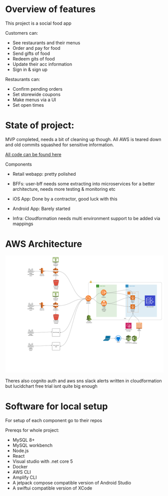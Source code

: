 # Overview of features

This project is a social food app

Customers can:
 - See restaurants and their menus
 - Order and pay for food 
 - Send gifts of food
 - Redeem gits of food
 - Update their acc information
 - Sign in & sign up

Restaurants can:
 - Confirm pending orders
 - Set storewide coupons
 - Make menus via a UI
 - Set open times

# State of project:

MVP completed, needs a bit of cleaning up though. All AWS is teared down and old commits squashed for sensitive information.



[All code can be found here](https://github.com/isaac-patterson?tab=repositories&q=bite&type=&language=&sort=)

Components

 - Retail webapp: pretty polished

 - BFFs: user-bff needs some extracting into microservices for a better architecture, needs more testing & monitoring etc

 - iOS App: Done by a contractor, good luck with this

 - Android App: Barely started 

 - Infra: Cloudformation needs multi environment support to be added via mappings

# AWS Architecture

![AWS Architectre](./pictures/aws-architecture.png)

Theres also cognito auth and aws sns slack alerts written in cloudformation but lucidchart free trial isnt quite big enough

# Software for local setup

For setup of each component go to their repos

Prereqs for whole project:
 * MySQL 8+
 * MySQL workbench
 * Node.js
 * React
 * Visual studio with .net core 5
 * Docker
 * AWS CLI
 * Amplify CLI
 * A jetpack compose compatible version of Android Studio
 * A swiftui compatible version of XCode